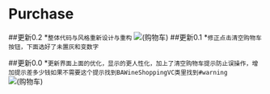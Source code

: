 # Purchase


##更新0.2
*`整体代码与风格重新设计与重构`
![(购物车)](https://github.com/Yexinglong/Purchase/blob/master/123123.gif?raw=true)
##更新0.1
*`修正点击清空购物车按钮，下面选好了未置灰和变数字`

##更新0.0
*`更新界面上面的优化，显示的更人性化，加上了清空购物车提示防止误操作，增加提示差多少钱如果不需要这个提示找到BAWineShoppingVC类里找到#warning`
![(购物车)](https://github.com/Yexinglong/Purchase/blob/master/gouwuche0.1.gif?raw=true)

